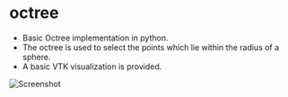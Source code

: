 # octree

* Basic Octree implementation in python.
* The octree is used to select the points which lie within the radius of a sphere.
* A basic VTK visualization is provided.

![Screenshot](screenshot.png)

